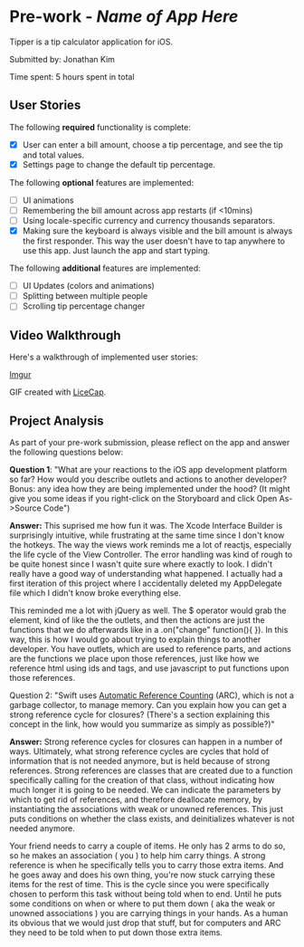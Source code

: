 # Pre-work - *Name of App Here*

Tipper is a tip calculator application for iOS.

Submitted by: Jonathan Kim

Time spent: 5 hours spent in total

## User Stories

The following **required** functionality is complete:

* [x] User can enter a bill amount, choose a tip percentage, and see the tip and total values.
* [x] Settings page to change the default tip percentage.

The following **optional** features are implemented:
* [ ] UI animations
* [ ] Remembering the bill amount across app restarts (if <10mins)
* [ ] Using locale-specific currency and currency thousands separators.
* [x] Making sure the keyboard is always visible and the bill amount is always the first responder. This way the user doesn't have to tap anywhere to use this app. Just launch the app and start typing.

The following **additional** features are implemented:
- [ ] UI Updates (colors and animations)
- [ ] Splitting between multiple people
- [ ] Scrolling tip percentage changer

## Video Walkthrough

Here's a walkthrough of implemented user stories:

[Imgur](http://i.imgur.com/GvbMxv2.gifv)

GIF created with [LiceCap](http://www.cockos.com/licecap/).

## Project Analysis

As part of your pre-work submission, please reflect on the app and answer the following questions below:

**Question 1**: "What are your reactions to the iOS app development platform so far? How would you describe outlets and actions to another developer? Bonus: any idea how they are being implemented under the hood? (It might give you some ideas if you right-click on the Storyboard and click Open As->Source Code")

**Answer:** This suprised me how fun it was. The Xcode Interface Builder is surprisingly intuitive, while frustrating at the same time since I don't know the hotkeys. The way the views work reminds me a lot of reactjs, especially the life cycle of the View Controller. The error handling was kind of rough to be quite honest since I wasn't quite sure where exactly to look. I didn't really have a good way of understanding what happened. I actually had a first iteration of this project where I accidentally deleted my AppDelegate file which I didn't know broke everything else.

This reminded me a lot with jQuery as well. The $ operator would grab the element, kind of like the the outlets, and then the actions are just the functions that we do afterwards like in a .on("change" function(){ }). In this way, this is how I would go about trying to explain things to another developer. You have outlets, which are used to reference parts, and actions are the functions we place upon those references, just like how we reference html using ids and tags, and use javascript to put functions upon those references.

Question 2: "Swift uses [Automatic Reference Counting](https://developer.apple.com/library/content/documentation/Swift/Conceptual/Swift_Programming_Language/AutomaticReferenceCounting.html#//apple_ref/doc/uid/TP40014097-CH20-ID49) (ARC), which is not a garbage collector, to manage memory. Can you explain how you can get a strong reference cycle for closures? (There's a section explaining this concept in the link, how would you summarize as simply as possible?)"

**Answer:**  Strong reference cycles for closures can happen in a number of ways. Ultimately, what strong reference cycles are cycles that hold of information that is not needed anymore, but is held because of strong references. Strong references are classes that are created due to a function specifically calling for the creation of that class, without indicating how much longer it is going to be needed. We can indicate the parameters by which to get rid of references, and therefore deallocate memory, by instantiating the associations with weak or unowned references. This just puts conditions on whether the class exists, and deinitializes whatever is not needed anymore.

Your friend needs to carry a couple of items. He only has 2 arms to do so, so he makes an association ( you ) to help him carry things. A strong reference is when he specifically tells you to carry those extra items. And he goes away and does his own thing, you're now stuck carrying these items for the rest of time. This is the cycle since you were specifically chosen to perform this task without being told when to end. Until he puts some conditions on when or where to put them down ( aka the weak or unowned associations ) you are carrying things in your hands. As a human its obvious that we would just drop that stuff, but for computers and ARC they need to be told when to put down those extra items.
